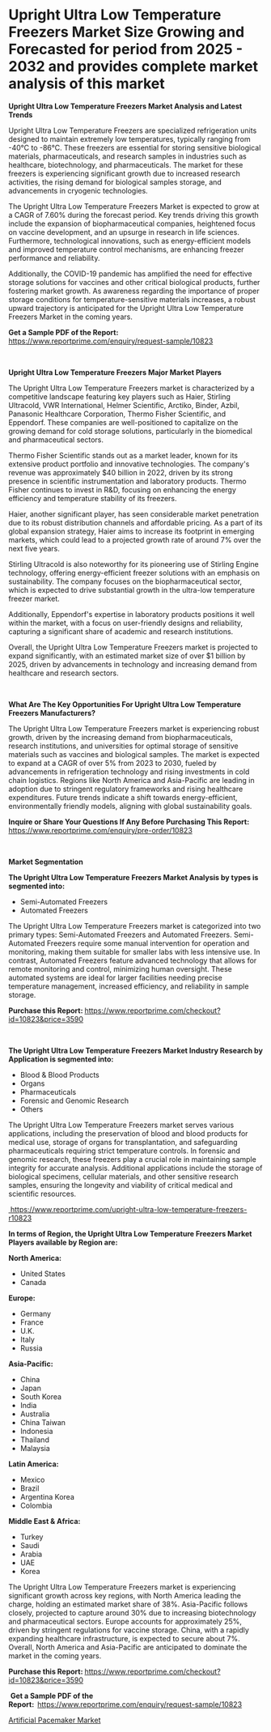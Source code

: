 <p><h1>Upright Ultra Low Temperature Freezers Market Size Growing and Forecasted for period from 2025 - 2032 and provides complete market analysis of this market</h1></p><p><strong>Upright Ultra Low Temperature Freezers Market Analysis and Latest Trends</strong></p>
<p><p>Upright Ultra Low Temperature Freezers are specialized refrigeration units designed to maintain extremely low temperatures, typically ranging from -40°C to -86°C. These freezers are essential for storing sensitive biological materials, pharmaceuticals, and research samples in industries such as healthcare, biotechnology, and pharmaceuticals. The market for these freezers is experiencing significant growth due to increased research activities, the rising demand for biological samples storage, and advancements in cryogenic technologies.</p><p>The Upright Ultra Low Temperature Freezers Market is expected to grow at a CAGR of 7.60% during the forecast period. Key trends driving this growth include the expansion of biopharmaceutical companies, heightened focus on vaccine development, and an upsurge in research in life sciences. Furthermore, technological innovations, such as energy-efficient models and improved temperature control mechanisms, are enhancing freezer performance and reliability.</p><p>Additionally, the COVID-19 pandemic has amplified the need for effective storage solutions for vaccines and other critical biological products, further fostering market growth. As awareness regarding the importance of proper storage conditions for temperature-sensitive materials increases, a robust upward trajectory is anticipated for the Upright Ultra Low Temperature Freezers Market in the coming years.</p></p>
<p><strong>Get a Sample PDF of the Report:&nbsp;</strong> <a href="https://www.reportprime.com/enquiry/request-sample/10823?utm_campaign=3542&utm_medium=2&utm_source=Github&utm_content=ia&utm_term=20032025&utm_id=upright-ultra-low-temperature-freezers">https://www.reportprime.com/enquiry/request-sample/10823</a></p>
<p>&nbsp;</p>
<p><strong>Upright Ultra Low Temperature Freezers Major Market Players</strong></p>
<p><p>The Upright Ultra Low Temperature Freezers market is characterized by a competitive landscape featuring key players such as Haier, Stirling Ultracold, VWR International, Helmer Scientific, Arctiko, Binder, Azbil, Panasonic Healthcare Corporation, Thermo Fisher Scientific, and Eppendorf. These companies are well-positioned to capitalize on the growing demand for cold storage solutions, particularly in the biomedical and pharmaceutical sectors.</p><p>Thermo Fisher Scientific stands out as a market leader, known for its extensive product portfolio and innovative technologies. The company's revenue was approximately $40 billion in 2022, driven by its strong presence in scientific instrumentation and laboratory products. Thermo Fisher continues to invest in R&D, focusing on enhancing the energy efficiency and temperature stability of its freezers.</p><p>Haier, another significant player, has seen considerable market penetration due to its robust distribution channels and affordable pricing. As a part of its global expansion strategy, Haier aims to increase its footprint in emerging markets, which could lead to a projected growth rate of around 7% over the next five years.</p><p>Stirling Ultracold is also noteworthy for its pioneering use of Stirling Engine technology, offering energy-efficient freezer solutions with an emphasis on sustainability. The company focuses on the biopharmaceutical sector, which is expected to drive substantial growth in the ultra-low temperature freezer market.</p><p>Additionally, Eppendorf's expertise in laboratory products positions it well within the market, with a focus on user-friendly designs and reliability, capturing a significant share of academic and research institutions.</p><p>Overall, the Upright Ultra Low Temperature Freezers market is projected to expand significantly, with an estimated market size of over $1 billion by 2025, driven by advancements in technology and increasing demand from healthcare and research sectors.</p></p>
<p>&nbsp;</p>
<p><strong>What Are The Key Opportunities For Upright Ultra Low Temperature Freezers Manufacturers?</strong></p>
<p><p>The Upright Ultra Low Temperature Freezers market is experiencing robust growth, driven by the increasing demand from biopharmaceuticals, research institutions, and universities for optimal storage of sensitive materials such as vaccines and biological samples. The market is expected to expand at a CAGR of over 5% from 2023 to 2030, fueled by advancements in refrigeration technology and rising investments in cold chain logistics. Regions like North America and Asia-Pacific are leading in adoption due to stringent regulatory frameworks and rising healthcare expenditures. Future trends indicate a shift towards energy-efficient, environmentally friendly models, aligning with global sustainability goals.</p></p>
<p><strong>Inquire or Share Your Questions If Any Before Purchasing This Report:</strong> <a href="https://www.reportprime.com/enquiry/pre-order/10823?utm_campaign=3542&utm_medium=2&utm_source=Github&utm_content=ia&utm_term=20032025&utm_id=upright-ultra-low-temperature-freezers">https://www.reportprime.com/enquiry/pre-order/10823</a></p>
<p>&nbsp;</p>
<p><strong>Market Segmentation</strong></p>
<p><strong>The Upright Ultra Low Temperature Freezers Market Analysis by types is segmented into:</strong></p>
<p><ul><li>Semi-Automated Freezers</li><li>Automated Freezers</li></ul></p>
<p><p>The Upright Ultra Low Temperature Freezers market is categorized into two primary types: Semi-Automated Freezers and Automated Freezers. Semi-Automated Freezers require some manual intervention for operation and monitoring, making them suitable for smaller labs with less intensive use. In contrast, Automated Freezers feature advanced technology that allows for remote monitoring and control, minimizing human oversight. These automated systems are ideal for larger facilities needing precise temperature management, increased efficiency, and reliability in sample storage.</p></p>
<p><strong>Purchase this Report:&nbsp;</strong><a href="https://www.reportprime.com/checkout?id=10823&price=3590&utm_campaign=3542&utm_medium=2&utm_source=Github&utm_content=ia&utm_term=20032025&utm_id=upright-ultra-low-temperature-freezers">https://www.reportprime.com/checkout?id=10823&price=3590</a></p>
<p>&nbsp;</p>
<p><strong>The Upright Ultra Low Temperature Freezers Market Industry Research by Application is segmented into:</strong></p>
<p><ul><li>Blood & Blood Products</li><li>Organs</li><li>Pharmaceuticals</li><li>Forensic and Genomic Research</li><li>Others</li></ul></p>
<p><p>The Upright Ultra Low Temperature Freezers market serves various applications, including the preservation of blood and blood products for medical use, storage of organs for transplantation, and safeguarding pharmaceuticals requiring strict temperature controls. In forensic and genomic research, these freezers play a crucial role in maintaining sample integrity for accurate analysis. Additional applications include the storage of biological specimens, cellular materials, and other sensitive research samples, ensuring the longevity and viability of critical medical and scientific resources.</p></p>
<p><a href="https://www.reportprime.com/upright-ultra-low-temperature-freezers-r10823?utm_campaign=3542&utm_medium=2&utm_source=Github&utm_content=ia&utm_term=20032025&utm_id=upright-ultra-low-temperature-freezers">&nbsp;https://www.reportprime.com/upright-ultra-low-temperature-freezers-r10823</a></p>
<p><strong>In terms of Region, the Upright Ultra Low Temperature Freezers Market Players available by Region are:</strong></p>
<p>
    <p> <strong> North America: </strong>
        <ul>
            <li>United States</li>
            <li>Canada</li>
        </ul>
        </p> 
    <p> <strong> Europe: </strong>
        <ul>
            <li>Germany</li>
            <li>France</li>
            <li>U.K.</li>
            <li>Italy</li>
            <li>Russia</li>
        </ul>
        </p> 
    <p> <strong> Asia-Pacific: </strong>
        <ul>
            <li>China</li>
            <li>Japan</li>
            <li>South Korea</li>
            <li>India</li>
            <li>Australia</li>
            <li>China Taiwan</li>
            <li>Indonesia</li>
            <li>Thailand</li>
            <li>Malaysia</li>
        </ul>
        </p> 
    <p> <strong> Latin America: </strong>
        <ul>
            <li>Mexico</li>
            <li>Brazil</li>
            <li>Argentina Korea</li>
            <li>Colombia</li>
        </ul>
        </p> 
    <p> <strong> Middle East & Africa: </strong>
        <ul>
            <li>Turkey</li>
            <li>Saudi</li>
            <li>Arabia</li>
            <li>UAE</li>
            <li>Korea</li>
        </ul>
    </p>
    </p>
<p><p>The Upright Ultra Low Temperature Freezers market is experiencing significant growth across key regions, with North America leading the charge, holding an estimated market share of 38%. Asia-Pacific follows closely, projected to capture around 30% due to increasing biotechnology and pharmaceutical sectors. Europe accounts for approximately 25%, driven by stringent regulations for vaccine storage. China, with a rapidly expanding healthcare infrastructure, is expected to secure about 7%. Overall, North America and Asia-Pacific are anticipated to dominate the market in the coming years.</p></p>
<p><strong>Purchase this Report: </strong><a href="https://www.reportprime.com/checkout?id=10823&price=3590&utm_campaign=3542&utm_medium=2&utm_source=Github&utm_content=ia&utm_term=20032025&utm_id=upright-ultra-low-temperature-freezers">https://www.reportprime.com/checkout?id=10823&price=3590</a></p>
<p>&nbsp;<strong>Get a Sample PDF of the Report:&nbsp;&nbsp;</strong><a href="https://www.reportprime.com/enquiry/request-sample/10823?utm_campaign=3542&utm_medium=2&utm_source=Github&utm_content=ia&utm_term=20032025&utm_id=upright-ultra-low-temperature-freezers">https://www.reportprime.com/enquiry/request-sample/10823</a></p>
<p><strong></strong></p>
<p><p><a href="https://github.com/forgazerbyjt/Market-Research-Report-List-1/blob/main/artificial-pacemaker-market.md?utm_campaign=3542&utm_medium=2&utm_source=Github&utm_content=ia&utm_term=20032025&utm_id=upright-ultra-low-temperature-freezers">Artificial Pacemaker Market</a></p></p>